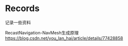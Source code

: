 # Records
记录一些资料

RecastNavigation-NavMesh生成原理
https://blog.csdn.net/you_lan_hai/article/details/77428858
